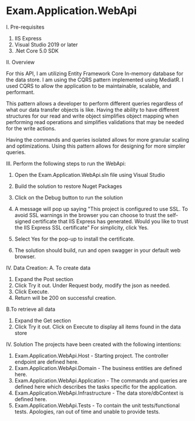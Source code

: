 # Exam.Application.WebApi
I. Pre-requisites
1. IIS Express
2. Visual Studio 2019 or later
3. .Net Core 5.0 SDK

II. Overview

For this API, I am utilizing Entity Framework Core In-memory database for the data store.
I am using the CQRS pattern implemented using MediatR.
I used CQRS to allow the application to be maintainable, scalable, and performant.

This pattern allows a developer to perform different queries regardless of what our data transfer objects is like. Having the ability to have different structures for our read and write object simplifies object mapping when performing read operations and simplifies validations that may be needed for the write actions. 

Having the commands and queries isolated allows for more granular scaling and optimizations.
Using this pattern allows for designing for more simpler queries.

III. Perform the following steps to run the WebApi:
1. Open the Exam.Application.WebApi.sln file using Visual Studio
2. Build the solution to restore Nuget Packages
3. Click on the Debug button to run the solution
4. A message will pop up saying "This project is configured to use SSL. To avoid SSL warnings in the browser you can choose to trust the self-signed certificate that IIS Express has generated. Would you like to trust the IIS Express SSL certificate"
For simplicity, click Yes. 

5. Select Yes for the pop-up to install the certificate.
6. The solution should build, run and open swagger in your default web browser.

IV. Data Creation:
A. To create data
1. Expand the Post section
2. Click Try it out. Under Request body, modify the json as needed.
3. Click Execute.
4. Return will be 200 on successful creation.

B.To retrieve all data
1. Expand the Get section
2. Click Try it out. Click on Execute to display all items found in the data store

IV. Solution
The projects have been created with the following intentions:
1. Exam.Application.WebApi.Host - Starting project. The controller endpoint are defined here.
2. Exam.Application.WebApi.Domain - The business entities are defined here.
3. Exam.Application.WebApi.Application - The commands and queries are defined here which describes the tasks specific for the application.
4. Exam.Application.WebApi.Infrastructure - The data store/dbContext is defined here.
5. Exam.Application.WebApi.Tests - To contain the unit tests/functional tests. Apologies, ran out of time and unable to provide tests.
